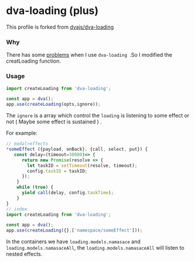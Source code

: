 # dva-loading (plus)

This profile is forked from [dvajs/dva-loading](https://github.com/dvajs/dva-loading)


### Why

There has some [problems](https://github.com/dvajs/dva-loading/issues/20) when I use `dva-loading `.So I modified the creatLoading function.

### Usage

```javascript
import createLoading from 'dva-loading';

const app = dva();
app.use(createLoading(opts,ignore));
```
The `ignore` is a array which control the `loading` is listening to some effect or not ( Maybe some effect is sustained ) .

For example:
```javascript
// modal>effects
*someEffect ({payload, onBack}, {call, select, put}) {
   const delay=(timeout=30000)=> {
      return new Promise(resolve => {
        let taskID = setTimeout(resolve, timeout);
        config.taskID = taskID;
      });
    }
    while (true) {
      yield call(delay, config.taskTime);
    }
}
// index
import createLoading from 'dva-loading';

const app = dva();
app.use(createLoading({},['namespace/someEffect']));
```

In the containers we have `loading.models.namasace` and  `loading.models.namasaceAll`, the `loading.models.namasaceAll` will listen to nested effects.
